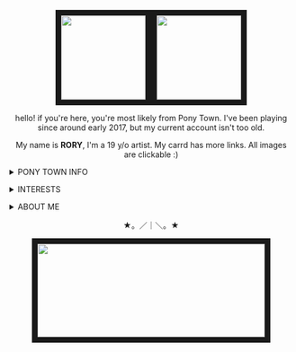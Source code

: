 <p align="center">
<a href=https://toyhou.se/15550084.chelsea><img src="https://file.garden/Zdu77rwq23DtX9qX/pony-town-really%20weird%20cat-boop-blinking-padded-4x%20(2).gif" width="150" height="150" border="10"/ ></a><a href=https://toyhou.se/19381992.sawyer><img src="https://file.garden/Zdu77rwq23DtX9qX/pony-town-%F0%9F%8C%A0%20af_%20nojoki-boop-blinking-padded-toy104-4x.gif" width="150" height="150" border="10"/ ></a>
</p>
<p align="center">
hello! if you're here, you're most likely from Pony Town. I've been playing since around early 2017, but my current account isn't too old.
<p align="center">
My name is <b>RORY</b>, I'm a 19 y/o artist.
My carrd has more links. All images are clickable :)
</p>

<p align="center"><details>
  <summary><b></b>PONY TOWN INFO</b></summary>
  <p>I'm usually with friends on PT, or with the Dungeon Meshi fandom on 18+, who happen to overlap basically 100%. I'm open to making new friends, so feel free to pester me! I recognize people usually by whatever pony I met them as first, so forgive me if I'm blind as hell.</p>
  <p>I try to be as friendly as possible and talk to whoever I find interesting! I tend to talk to a lot of people on there now, so keeping up with multiple conversations at once has become very hard. I don't mean to ignore anyone :') I also sit off-tab often. Not sure why, if I'm being honest.</p>
 <p>I don't really have a BYI or DNI thing other people have. As long as you're respectful I don't have an issue with you. It feels almost crazy to say this for a game bio, but I hold very progressive beliefs, so if that's something you're against, I guess it just isn't meant to be 😅. I do have to say I am strictly <b>against</b> proship/profiction and the likes, since that seems to be all too common for some reason and I'd rather just let it be known immediately LOL . I'm all for heavy topics in stories done well, but those types of people are <i>not</i> that. I'm not one for online discourse, though, and hardly partake in fandom spaces.<p>
  <p>On a similar note, although I'm 19, I will try to steer away from any NSFW related topics. I'm okay with one-off jokes and talking surface level of things, but otherwise, I will just not engage in it if it continues. If you're a friend over 18 reading this, that doesn't apply, go ahead and be freaks. Anyway, I don't mean to be a priss, it's just not something I necessarily like to talk about with people I don't know well/strangers. I won't hide or block for that unless it keeps being targetted towards me or a friend who dislikes it.</p>
  <p>Either way, I am not one to make a big deal of something, and writing this out has made me feel very online! I don't know how to feel about that!</p>
<center></details></center>
<p align="center">

<p align="center"><details>
<summary>INTERESTS</summary>
  <p>I'm only going to list main/favorite interests because otherwise this section would be very long wahaha</p>
  <p><b>GENERAL:</b> art, ocs, circus works, commedia del'arte, clowns, retro/70's things, music, animation/animated movies</p>
  <p><b>MUSIC:</b> car seat headrest, scissor sisters, modest mouse, forgive durden, david bowie, the antlers, the garden, abba, billy joel</p>
  <p><b>MANGA/ANIME:</b> witch hat atelier, dungeon meshi, d.gray-man, fullmetal alchemist: brotherhood, houseki no kuni, vinland saga, to your eternity, tokyo ghoul, the promised neverland</p>
  <p><b>SHOWS:</b> the bear, the boys, the handmaid's tale, infinity train, the midnight gospel, invincible, smiling friends</p>
  <p>Media has increasingly become more expensive and backed by people with corrupt morals. Piracy is your friend, and as the <a href="https://twitter.com/HakitaDev/status/1797245014268891236">creator of Ultrakill has said</a>; culture shouldn't exist just for those who can afford it. Support those who deserve it, but remember that not everything/everyone is completely perfect. Searching for that will exhaust you, and it's okay to enjoy things with a critical eye.</p>
</details>
</p>

<p align="center"><details>
<summary>ABOUT ME</summary>
  <p>I'd like to think I'm an open book when it comes to learning about me through general chat, but auhhh I'm not too interesting</p>
  <p>  I'm physically disabled, having scoliosis and joint related issues. Myself and others suspect I may have hEDS, (<a href="https://www.ehlers-danlos.org/what-is-eds/information-on-eds/hypermobile-eds-and-hypermobility-spectrum-disorders/">hypermobile ehlers-danlos syndrome</a>) but the process to get that diagnosed is tedious and often overlooked in general checkups. Because of this, I have chronic pain and I can't stand for long, which is why I'm online often :) It usually doesn't show through online talks, but I ask of you to be patient with me if I do not respond in my usual tone. It is aggravating when your body doesn't work the way you'd like it to, unfortunately. Being open about it means a lot to me, and I'd love to talk to other disabled people on PT if it ever comes up!</p>
<p>  I am also autistic with inattentive-ADHD, I don't think I have to say much about that now that both of those are more well known. If you're curious, scoliosis and hEDS are comorbid with the two of them. To note, I do not need tone-tags, so please don't worry about using them unless you personally prefer to use them. If I'm confused, I'll just ask!</p>
  <p>  Art in every form has been a special interest of mine since I was small, and is generally all I talk about. I currently use Clip Studio and the <a href="https://www.xp-pen.com/store/buy/artist-12.html?gad_source=1&gclid=CjwKCAjwnK60BhA9EiwAmpHZwxfurUXNpseQRbPNJEdKqw78qHP35xUH2TQ2Y_bHrsw6hAwDSNgjaBoCKYgQAvD_BwE">XP Pen Artist 12 tablet</a>, which I would recommend 100% if you're looking for a "cheap" display tablet. I've been doing digital art for about 10 years now, but only 7 with a tablet. I started off with Animal Jam painting studio, then to MS paint MLP bases wahahaaha,, As for art today, I'm most active on Instagram, and sometimes Twitter, which are linked to this Github.</p>
  <p>I identify as queer, but the simplest labels I can put myself under are aroace and genderfluid. I'd like you to remember that both of these labels are under a spectrum, and what may be true for one person will not be for the next. People are fluid, and what doesn't make sense for you could be exactly what describes another. Be gentle with your fellow queer people, we are not each other's enemy.</p>
  <p>As for that, I'm not sure what else to say, really! I think it is best to be empathetic and real with yourself and those around you, <i>especially</i> now that access to the internet has desensitized people and frankly made them mean. If you happened to read this far, I hope you stay soft.</p>
  </details></p>
  <p align="center">★。／｜＼。★</p>
  <p align="center">
  <a href=https://open.spotify.com/playlist/3h8wqFAn7IkuQ3TLy4PjO2?si=f2c06614411148b0><img src="https://file.garden/Zdu77rwq23DtX9qX/more3.png" width="404" height="166" border="10"></a>
  </p>
